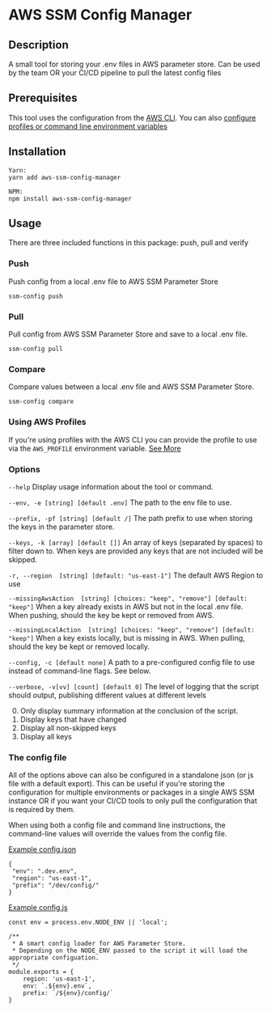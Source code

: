 # AWS SSM Config Manager

## Description
A small tool for storing your .env files in AWS parameter store. Can be used by the team OR your CI/CD pipeline to pull the latest config files

## Prerequisites
This tool uses the configuration from the [AWS CLI](https://aws.amazon.com/cli/). You can also [configure profiles or command line environment variables](https://docs.aws.amazon.com/cli/latest/userguide/cli-configure-envvars.html)

## Installation

```
Yarn:
yarn add aws-ssm-config-manager

NPM: 
npm install aws-ssm-config-manager
```

## Usage

There are three included functions in this package: push, pull and verify

### Push

Push config from a local .env file to AWS SSM Parameter Store

`ssm-config push`

### Pull

Pull config from AWS SSM Parameter Store and save to a local .env file.

`ssm-config pull`

### Compare

Compare values between a local .env file and AWS SSM Parameter Store.

`ssm-config compare`




### Using AWS Profiles

If you're using profiles with the AWS CLI you can provide the profile to use via the `AWS_PROFILE` environment variable. [See More](https://docs.aws.amazon.com/cli/latest/userguide/cli-configure-envvars.html)


### Options

`--help`
Display usage information about the tool or command.

`--env, -e [string] [default .env]`
The path to the env file to use. 

`--prefix, -pf [string] [default /]`
The path prefix to use when storing the keys in the parameter store. 

`--keys, -k [array] [default []]` 
An array of keys (separated by spaces) to filter down to. When keys are provided any keys that are not included will be skipped. 

`-r, --region  [string] [default: "us-east-1"]`
The default AWS Region to use
                                                
`--missingAwsAction  [string] [choices: "keep", "remove"] [default: "keep"]`
When a key already exists in AWS but not in the local .env file. When pushing, should the key be kept or removed from AWS.
                          
`--missingLocalAction  [string] [choices: "keep", "remove"] [default: "keep"]`
When a key exists locally, but is missing in AWS. When pulling, should the key be kept or removed locally.

`--config, -c [default none]`
A path to a pre-configured config file to use instead of command-line flags. See below.

`--verbose, -v[vv] [count] [default 0]`
The level of logging that the script should output, publishing different values at different levels

0. Only display summary information at the conclusion of the script.
1. Display keys that have changed
2. Display all non-skipped keys
3. Display all keys

### The config file

All of the options above can also be configured in a standalone json (or js file with a default export). This can be useful if you're storing the configuration for multiple environments or packages in a single AWS SSM instance OR if you want your CI/CD tools to only pull the configuration that is required by them.

When using both a config file and command line instructions, the command-line values will override the values from the config file.

[Example config.json](https://github.com/patrickeaton/aws-ssm-config-manager/blob/master/example.config.json)
```
{
 "env": ".dev.env",
 "region": "us-east-1",
 "prefix": "/dev/config/"
}
```

[Example config.js](https://github.com/patrickeaton/aws-ssm-config-manager/blob/master/example.config.js)
```
const env = process.env.NODE_ENV || 'local';

/**
 * A smart config loader for AWS Parameter Store.
 * Depending on the NODE_ENV passed to the script it will load the appropriate configuation.
 */
module.exports = {
    region: 'us-east-1',
    env: `.${env}.env`,
    prefix: `/${env}/config/`
}
```
